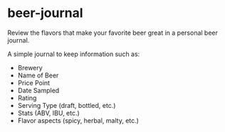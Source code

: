 # beer-journal
Review the flavors that make your favorite beer great in a personal beer journal.

A simple journal to keep information such as:
  * Brewery
  * Name of Beer
  * Price Point
  * Date Sampled
  * Rating
  * Serving Type (draft, bottled, etc.)
  * Stats (ABV, IBU, etc.)
  * Flavor aspects (spicy, herbal, malty, etc.)